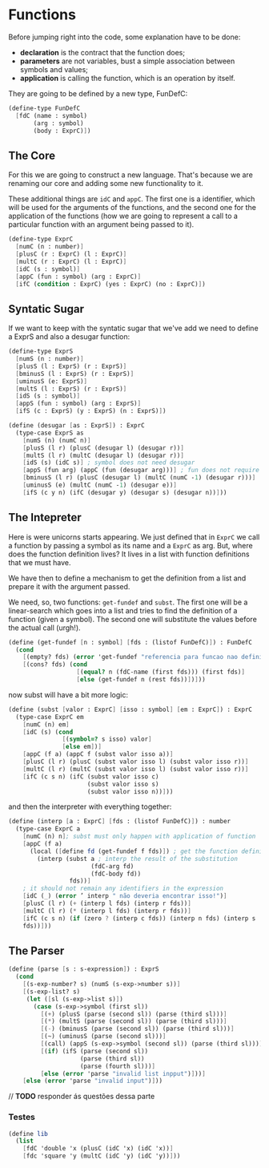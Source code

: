 # Functions

Before jumping right into the code, some explanation have to be done:

- **declaration** is the contract that the function does;
- **parameters** are not variables, bust a simple association between symbols and values;
- **application** is calling the function, which is an operation by itself.

They are going to be defined by a new type, FunDefC:

```scheme
(define-type FunDefC
  [fdC (name : symbol)
       (arg : symbol)
       (body : ExprC)])
```


## The Core

For this we are going to construct a new language. That's because we are renaming our core and adding some new functionality to it.

These additional things are `idC` and `appC`. The first one is a identifier, which will be used for the arguments of the functions, and the second one for the application of the functions (how we are going to represent a call to a particular function with an argument being passed to it).

```scheme
(define-type ExprC
  [numC (n : number)]
  [plusC (r : ExprC) (l : ExprC)]
  [multC (r : ExprC) (l : ExprC)]
  [idC (s : symbol)]
  [appC (fun : symbol) (arg : ExprC)]
  [ifC (condition : ExprC) (yes : ExprC) (no : ExprC)])
```

## Syntatic Sugar

If we want to keep with the syntatic sugar that we've add we need to define a ExprS and also a desugar function:

```scheme
(define-type ExprS
  [numS (n : number)]
  [plusS (l : ExprS) (r : ExprS)]
  [bminusS (l : ExprS) (r : ExprS)]
  [uminusS (e: ExprS)]
  [multS (l : ExprS) (r : ExprS)]
  [idS (s : symbol)]
  [appS (fun : symbol) (arg : ExprS)]
  [ifS (c : ExprS) (y : ExprS) (n : ExprS)])
```

```scheme
(define (desugar [as : ExprS]) : ExprC
  (type-case ExprS as
    [numS (n) (numC n)]
    [plusS (l r) (plusC (desugar l) (desugar r))]
    [multS (l r) (multC (desugar l) (desugar r))]
    [idS (s) (idC s)] ; symbol does not need desugar
    [appS (fun arg) (appC (fun (desugar arg)))] ; fun does not require desugar
    [bminusS (l r) (plusC (desugar l) (multC (numC -1) (desugar r)))]
    [uminusS (e) (multC (numC -1) (desugar e))]
    [ifS (c y n) (ifC (desugar y) (desugar s) (desugar n))]))
```

## The Intepreter

Here is were unicorns starts appearing. We just defined that in `ExprC` we call a function by passing a symbol as its name and a `ExprC` as arg. But, where does the function definition lives? It lives in a list with function definitions that we must have.

We have then to define a mechanism to get the definition from a list and prepare it with the argument passed.

We need, so, two functions: `get-fundef` and `subst`. The first one will be a linear-search which goes into a list and tries to find the definition of a function (given a symbol). The second one will substitute the values before the actual call (urgh!).

```scheme
(define (get-fundef [n : symbol] [fds : (listof FunDefC)]) : FunDefC
  (cond
    [(empty? fds) (error 'get-fundef "referencia para funcao nao definida")]
    [(cons? fds) (cond
                   [(equal? n (fdC-name (first fds))) (first fds)]
                   [else (get-fundef n (rest fds))])]))
```

now subst will have a bit more logic:

```scheme
(define (subst [valor : ExprC] [isso : symbol] [em : ExprC]) : ExprC
  (type-case ExprC em
    [numC (n) em]
    [idC (s) (cond
               [(symbol=? s isso) valor]
               [else em])]
    [appC (f a) (appC f (subst valor isso a))]
    [plusC (l r) (plusC (subst valor isso l) (subst valor isso r))]
    [multC (l r) (multC (subst valor isso l) (subst valor isso r))]
    [ifC (c s n) (ifC (subst valor isso c)
                      (subst valor isso s)
                      (subst valor isso n))]))
```

and then the interpreter with everything together:

```scheme
(define (interp [a : ExprC] [fds : (listof FunDefC)]) : number
  (type-case ExprC a
    [numC (n) n]; subst must only happen with application of function
    [appC (f a)
      (local ([define fd (get-fundef f fds)]) ; get the function definition
        (interp (subst a ; interp the result of the substitution
                       (fdC-arg fd)
                       (fdC-body fd))
                 fds))]
    ; it should not remain any identifiers in the expression
    [idC (_) (error ’ interp " não deveria encontrar isso!")]
    [plusC (l r) (+ (interp l fds) (interp r fds))]
    [multC (l r) (* (interp l fds) (interp r fds))]
    [ifC (c s n) (if (zero ? (interp c fds)) (interp n fds) (interp s
    fds))]))
```

## The Parser

```scheme
(define (parse [s : s-expression]) : ExprS
  (cond
    [(s-exp-number? s) (numS (s-exp->number s))]
    [(s-exp-list? s)
     (let ([sl (s-exp->list s)])
       (case (s-exp->symbol (first sl))
         [(+) (plusS (parse (second sl)) (parse (third sl)))]
         [(*) (multS (parse (second sl)) (parse (third sl)))]
         [(-) (bminusS (parse (second sl)) (parse (third sl)))]
         [(~) (uminusS (parse (second sl)))]
         [(call) (appS (s-exp->symbol (second sl)) (parse (third sl)))]
         [(if) (ifS (parse (second sl))
                    (parse (third sl))
                    (parse (fourth sl)))]
         [else (error 'parse "invalid list inpput")]))]
    [else (error 'parse "invalid input")]))
```

// **TODO** responder ás questões dessa parte

### Testes

```scheme
(define lib
  (list
    [fdC 'double 'x (plusC (idC 'x) (idC 'x))]
    [fdc 'square 'y (multC (idC 'y) (idC 'y))]))
```
